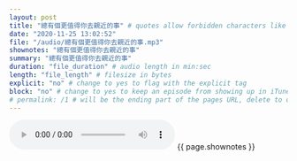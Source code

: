 ```yaml
---
layout: post
title: "總有個更值得你去親近的事" # quotes allow forbidden characters like the colon
date: "2020-11-25 13:02:52"
file: "/audio/總有個更值得你去親近的事.mp3"
shownotes: "總有個更值得你去親近的事"
summary: "總有個更值得你去親近的事"
duration: "file_duration" # audio length in min:sec
length: "file_length" # filesize in bytes
explicit: "no" # change to yes to flag with the explicit tag
block: "no" # change to yes to keep an episode from showing up in iTunes
# permalink: /1 # will be the ending part of the pages URL, delete to default to the title
---
```


<audio controls>
<source src="{{site.url}}{{site.baseurl}}{{ page.file }}" type="audio/x-mp3">
Your browser does not support the audio element.
</audio>
{{ page.shownotes }}
